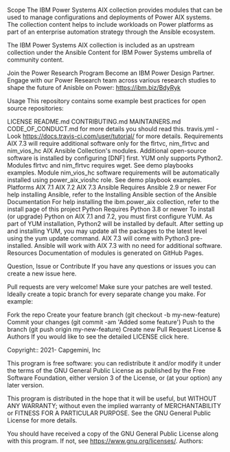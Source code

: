 Scope
The IBM Power Systems AIX collection provides modules that can be used to manage configurations and deployments of Power AIX systems. The collection content helps to include workloads on Power platforms as part of an enterprise automation strategy through the Ansible ecosystem.

The IBM Power Systems AIX collection is included as an upstream collection under the Ansible Content for IBM Power Systems umbrella of community content.

Join the Power Research Program
Become an IBM Power Design Partner. Engage with our Power Research team across various research studies to shape the future of Anisble on Power: https://ibm.biz/BdyRyk

Usage
This repository contains some example best practices for open source repositories:

LICENSE
README.md
CONTRIBUTING.md
MAINTAINERS.md
CODE_OF_CONDUCT.md for more details you should read this.
travis.yml - Look https://docs.travis-ci.com/user/tutorial/ for more details.
Requirements
AIX 7.3 will require additional software only for the flrtvc, nim_flrtvc and nim_vios_hc AIX Ansible Collection's modules. Additional open-source software is installed by configuring [DNF] first. YUM only supports Python2.
Modules flrtvc and nim_flrtvc requires wget. See demo playbooks examples.
Module nim_vios_hc software requirements will be automatically installed using power_aix_vioshc role. See demo playbook examples.
Platforms
AIX 7.1
AIX 7.2
AIX 7.3
Ansible
Requires Ansible 2.9 or newer
For help installing Ansible, refer to the Installing Ansible section of the Ansible Documentation
For help installing the ibm.power_aix collection, refer to the install page of this project
Python
Requires Python 3.8 or newer
To install (or upgrade) Python on AIX 7.1 and 7.2, you must first configure YUM. As part of YUM installation, Python2 will be installed by default.
After setting up and installing YUM, you may update all the packages to the latest level using the yum update command.
AIX 7.3 will come with Python3 pre-installed. Ansible will work with AIX 7.3 with no need for additional software.
Resources
Documentation of modules is generated on GitHub Pages.

Question, Issue or Contribute
If you have any questions or issues you can create a new issue here.

Pull requests are very welcome! Make sure your patches are well tested. Ideally create a topic branch for every separate change you make. For example:

Fork the repo
Create your feature branch (git checkout -b my-new-feature)
Commit your changes (git commit -am 'Added some feature')
Push to the branch (git push origin my-new-feature)
Create new Pull Request
License & Authors
If you would like to see the detailed LICENSE click here.

Copyright:: 2021- Capgemini, Inc

This program is free software: you can redistribute it and/or modify
it under the terms of the GNU General Public License as published by
the Free Software Foundation, either version 3 of the License, or
(at your option) any later version.

This program is distributed in the hope that it will be useful,
but WITHOUT ANY WARRANTY; without even the implied warranty of
MERCHANTABILITY or FITNESS FOR A PARTICULAR PURPOSE.  See the
GNU General Public License for more details.

You should have received a copy of the GNU General Public License
along with this program.  If not, see <https://www.gnu.org/licenses/>.
Authors:
